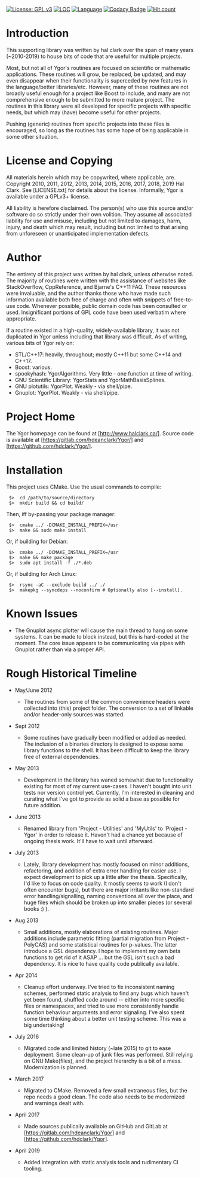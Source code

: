 
[![License: GPL v3](https://img.shields.io/badge/License-GPLv3-blue.svg)](https://www.gnu.org/licenses/gpl-3.0)
[![LOC](https://tokei.rs/b1/gitlab/hdeanclark/Ygor)](https://gitlab.com/hdeanclark/Ygor)
[![Language](https://img.shields.io/github/languages/top/hdclark/Ygor.svg)](https://gitlab.com/hdeanclark/Ygor)
[![Codacy Badge](https://api.codacy.com/project/badge/Grade/4b2ac86e6fe446a69891e5d61fb3312a)](https://www.codacy.com/app/hdclark/Ygor?utm_source=github.com&amp;utm_medium=referral&amp;utm_content=hdclark/Ygor&amp;utm_campaign=Badge_Grade)
[![Hit count](http://hits.dwyl.io/hdclark/Ygor.svg)](http://hits.dwyl.io/hdclark/Ygor)

# Introduction

This supporting library was written by hal clark over the span of many years
(~2010-2019) to house bits of code that are useful for multiple projects.

Most, but not all of Ygor's routines are focused on scientific or mathematic
applications. These routines will grow, be replaced, be updated, and may even
disappear when their functionality is superceded by new features in the
language/better libraries/etc. However, many of these routines are not broadly
useful enough for a project like Boost to include, and many are not
comprehensive enough to be submitted to more mature project. The routines in
this library were all developed for specific projects with specific needs, but
which may (have) become useful for other projects.

Pushing (generic) routines from specific projects into these files is
encouraged, so long as the routines has some hope of being applicable in some
other situation.


# License and Copying

All materials herein which may be copywrited, where applicable, are. Copyright
2010, 2011, 2012, 2013, 2014, 2015, 2016, 2017, 2018, 2019 Hal Clark. See
[LICENSE.txt] for details about the license. Informally, Ygor is available under
a GPLv3+ license. 

All liability is herefore disclaimed. The person(s) who use this source and/or
software do so strictly under their own volition. They assume all associated
liability for use and misuse, including but not limited to damages, harm,
injury, and death which may result, including but not limited to that arising
from unforeseen or unanticipated implementation defects.


# Author

The entirety of this project was written by hal clark, unless otherwise noted.
The majority of routines were written with the assistance of websites like
StackOverflow, CppReference, and Bjarne's C++11 FAQ. These resources were
invaluable, and the author thanks those who have made such information available
both free of charge and often with snippets of free-to-use code. Whenever
possible, public domain code has been consulted or used. Insignificant portions
of GPL code have been used verbatim where appropriate.

If a routine existed in a high-quality, widely-available library, it was not
duplicated in Ygor unless including that library was difficult. As of writing,
various bits of Ygor rely on:

- STL/C++17: heavily, throughout; mostly C++11 but some C++14 and C++17.
- Boost: various.
- spookyhash: YgorAlgorithms. Very little - one function at time of writing.
- GNU Scientific Library: YgorStats and YgorMathBasisSplines.
- GNU plotutils: YgorPlot. Weakly - via shell/pipe.
- Gnuplot: YgorPlot. Weakly - via shell/pipe.


# Project Home

The Ygor homepage can be found at [http://www.halclark.ca/]. Source code is
available at [https://gitlab.com/hdeanclark/Ygor/] and
[https://github.com/hdclark/Ygor/].


# Installation

This project uses CMake. Use the usual commands to compile:

     $>  cd /path/to/source/directory
     $>  mkdir build && cd build/

Then, iff by-passing your package manager:

     $>  cmake ../ -DCMAKE_INSTALL_PREFIX=/usr
     $>  make && sudo make install

Or, if building for Debian:

     $>  cmake ../ -DCMAKE_INSTALL_PREFIX=/usr
     $>  make && make package
     $>  sudo apt install -f ./*.deb

Or, if building for Arch Linux:

     $>  rsync -aC --exclude build ../ ./
     $>  makepkg --syncdeps --noconfirm # Optionally also [--install].


# Known Issues

- The Gnuplot async plotter will cause the main thread to hang on some systems.
  It can be made to block instead, but this is hard-coded at the moment. The
  core issue appears to be communicating via pipes with Gnuplot rather than via
  a proper API.


# Rough Historical Timeline

- May/June 2012

  - The routines from some of the common convenience headers were collected into
    (this) project folder. The conversion to a set of linkable and/or
    header-only sources was started.

- Sept 2012

  - Some routines have gradually been modified or added as needed. The inclusion
    of a binaries directory is designed to expose some library functions to the
    shell. It has been difficult to keep the library free of external
    dependencies.

- May 2013 

  - Development in the library has waned somewhat due to functionality existing
    for most of my current use-cases. I haven't bought into unit tests nor
    version control yet. Currently, I'm interested in cleaning and curating what
    I've got to provide as solid a base as possible for future addition.

- June 2013

  - Renamed library from 'Project - Utilities' and 'MyUtils' to 'Project - Ygor'
    in order to release it. Haven't had a chance yet because of ongoing thesis
    work. It'll have to wait until afterward.

- July 2013

  - Lately, library development has mostly focused on minor additions,
    refactoring, and addition of extra error handling for easier use. I expect
    development to pick up a little after the thesis. Specifically, I'd like to
    focus on code quality. It mostly seems to work (I don't often encounter
    bugs), but there are major irritants like non-standard error
    handling/signalling, naming conventions all over the place, and huge files
    which should be broken up into smaller pieces (or several books :) ).

- Aug 2013

  - Small additions, mostly elaborations of existing routines. Major additions
    include parametric fitting (partial migration from Project - PolyCAS) and
    some statistical routines for p-values. The latter introduce a GSL
    dependency. I hope to implement my own beta functions to get rid of it ASAP
    ... but the GSL isn't such a bad dependency. It is nice to have quality
    code publically available.

- Apr 2014

  - Cleanup effort underway. I've tried to fix inconsistent naming schemes,
    performed static analysis to find any bugs which haven't yet been found,
    shuffled code around -- either into more specific files or namespaces, and
    tried to use more consistently handle function behaviour arguments and error
    signaling. I've also spent some time thinking about a better unit testing
    scheme. This was a big undertaking!

- July 2016

  - Migrated code and limited history (~late 2015) to git to ease deployment.
    Some clean-up of junk files was performed. Still relying on GNU Make(files),
    and the project hierarchy is a bit of a mess. Modernization is planned.

- March 2017

  - Migrated to CMake. Removed a few small extraneous files, but the repo needs
    a good clean. The code also needs to be modernized and warnings dealt with.

- April 2017

  - Made sources publically available on GitHub and GitLab at
    [https://gitlab.com/hdeanclark/Ygor] and [https://github.com/hdclark/Ygor].

- April 2019

  - Added integration with static analysis tools and rudimentary CI tooling.

